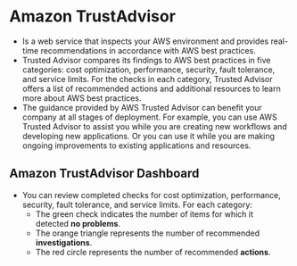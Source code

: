 # Amazon TrustAdvisor
- Is a web service that inspects your AWS environment and provides real-time recommendations in accordance with AWS best practices.
- Trusted Advisor compares its findings to AWS best practices in five categories: cost optimization, performance, security, fault tolerance, and service limits. For the checks in each category, Trusted Advisor offers a list of recommended actions and additional resources to learn more about AWS best practices.
- The guidance provided by AWS Trusted Advisor can benefit your company at all stages of deployment. For example, you can use AWS Trusted Advisor to assist you while you are creating new workflows and developing new applications. Or you can use it while you are making ongoing improvements to existing applications and resources.

## Amazon TrustAdvisor Dashboard
- You can review completed checks for cost optimization, performance, security, fault tolerance, and service limits. For each category:
	- The green check indicates the number of items for which it detected **no problems**.
	- The orange triangle represents the number of recommended **investigations**.
	- The red circle represents the number of recommended **actions**.
